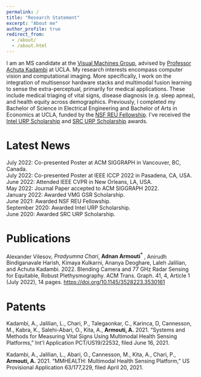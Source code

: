 ```yaml
---
permalink: /
title: "Research Statement"
excerpt: "About me"
author_profile: true
redirect_from: 
  - /about/
  - /about.html
---
```


I am an MS candidate at the [Visual Machines Group](https://visual.ee.ucla.edu/), advised by [Professor Achuta Kadambi](https://www.ee.ucla.edu/achuta-kadambi/) at UCLA. My research interests encompass computer vision and computational imaging. More specifically, I work on the integration of multisensor hardware stacks and multimodal fusion learning to sense the extra-perceptual, primarily for medical applications. These include medical triaging of vital signs, disease diagnosis (e.g. sleep apnea), and health equity across demographics. Previously, I completed my Bachelor of Science in Electrical Engineering and Bachelor of Arts in Economics at UCLA, funded by the [NSF REU Fellowship](https://www.nsf.gov/crssprgm/reu/). I've received the [Intel URP Scholarship](https://www.intel.com/content/www/us/en/diversity/scholars-program-scholarships.html) and [SRC URP Scholarship](https://www.intel.com/content/www/us/en/diversity/scholars-program-scholarships.html) awards.

Latest News
======
July 2022: Co-presented Poster at ACM SIGGRAPH in Vancouver, BC, Canada.\
July 2022: Co-presented Poster at IEEE ICCP 2022 in Pasadena, CA, USA.\
June 2022: Attended IEEE CVPR in New Orleans, LA, USA.\
May 2022: Journal Paper accepted to ACM SIGGRAPH 2022.\
January 2022: Awarded VMG GSR Scholarship.\
June 2021: Awarded NSF REU Fellowship.\
September 2020: Awarded Intel URP Scholarship.\
June 2020: Awarded SRC URP Scholarship.

Publications
======
Alexander Vilesov<sup>*</sup>, Pradyumna Chari<sup>*</sup>, <b>Adnan Armouti<sup>*</sup> </b>, Anirudh Bindiganavale Harish, Kimaya Kulkarni, Ananya Deoghare, Laleh Jalilian, and Achuta Kadambi. 2022. Blending Camera and 77 GHz Radar Sensing for Equitable, Robust Plethysmography. ACM Trans. Graph. 41, 4, Article 1 (July 2022), 14 pages. https://doi.org/10.1145/3528223.3530161

Patents
======
Kadambi, A., Jalilian, L., Chari, P., Talegaonkar, C., Karinca, D, Cannesson, M., Kabra, K., Salehi-Abari, O., Kita, A., <b>Armouti, A.</b> 2021. “Systems and Methods for Measuring Vital Signs Using Multimodal Health Sensing Platforms,” Int'l Application PCT/US19/22532, filed June 16, 2021.

Kadambi, A., Jalilian, L., Abari, O., Cannesson, M., Kita, A., Chari, P., <b>Armouti, A.</b> 2021. “MMHEALTH: Multimodal Health Sensing Platform,” US Provisional Application 63/177,229, filed April 20, 2021.
